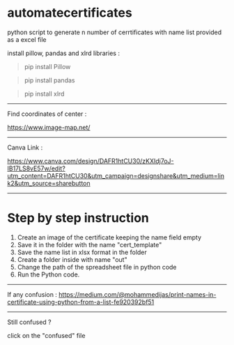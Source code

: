 # automatecertificates
python script to generate n number of cerrtificates with name list provided as a excel file 


install pillow, pandas and xlrd libraries :

>pip install Pillow

>pip install pandas

>pip install xlrd
_________________________________________________________________________________________________________________________________________________________________
Find coordinates of center :

https://www.image-map.net/
_________________________________________________________________________________________________________________________________________________________________
Canva Link :

https://www.canva.com/design/DAFR1htCU30/zKXIdj7oJ-IB17LS8vE57w/edit?utm_content=DAFR1htCU30&utm_campaign=designshare&utm_medium=link2&utm_source=sharebutton

_________________________________________________________________________________________________________________________________________________________________

# Step by step instruction

1. Create an image of the certificate keeping the name field empty
2. Save it in the folder with the name "cert_template"
3. Save the name list in xlsx format in the folder
4. Create a folder inside with name "out"
5. Change the path of the spreadsheet file in python code
6. Run the Python code.

_________________________________________________________________________________________________________________________________________________________________

If any confusion :
https://medium.com/@mohammedijas/print-names-in-certificate-using-python-from-a-list-fe920392bf51
_________________________________________________________________________________________________________________________________________________________________
Still confused ? 

click on the "confused" file 
